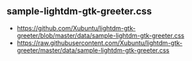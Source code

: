 

## sample-lightdm-gtk-greeter.css

* https://github.com/Xubuntu/lightdm-gtk-greeter/blob/master/data/sample-lightdm-gtk-greeter.css
* https://raw.githubusercontent.com/Xubuntu/lightdm-gtk-greeter/master/data/sample-lightdm-gtk-greeter.css
